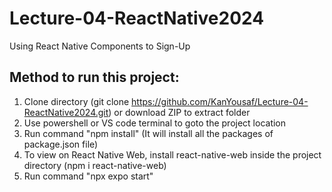 # Lecture-04-ReactNative2024
Using React Native Components to Sign-Up


## Method to run this project:
1. Clone directory (git clone https://github.com/KanYousaf/Lecture-04-ReactNative2024.git) or download ZIP to extract folder
2. Use powershell or VS code terminal to goto the project location
3. Run command "npm install" (It will install all the packages of package.json file)
4. To view on React Native Web, install react-native-web inside the project directory (npm i react-native-web)
5. Run command "npx expo start"
